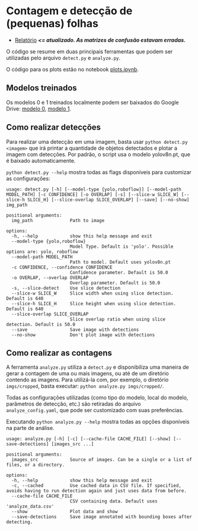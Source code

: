 # Contagem e detecção de (pequenas) folhas

- [Relatório](https://drive.google.com/file/d/1u3vcvojoSV4q-VLjxP7BB5gwXm27l7Gp/view?usp=sharing) ***<= atualizado. As matrizes de confusão estavam erradas.***

O código se resume em duas principais ferramentas que podem ser utilizadas pelo arquivo `detect.py` e `analyze.py`.

O código para os plots estão no notebook [plots.ipynb](https://github.com/juliokscesar/scg-leaf-count/blob/main/plots.ipynb).

## Modelos treinados

Os modelos 0 e 1 treinados localmente podem ser baixados do Google Drive: [modelo 0](https://drive.google.com/file/d/10U50eUNqP-LpBuxqq1WpyzLIWs4GUl9I/view?usp=sharing), [modelo 1](https://drive.google.com/file/d/1OhsZ5W90XB8MN7q7lssfM8Wml5X6aT18/view?usp=sharing).

## Como realizar detecções

Para realizar uma detecção em uma imagem, basta usar `python detect.py <imagem>` que irá printar a quantidade de objetos detectados e plotar a imagem com detecções. Por padrão, o script usa o modelo yolov8n.pt, que é baixado automaticamente.

`python detect.py --help` mostra todas as flags disponíveis para customizar as configurações:

```
usage: detect.py [-h] [--model-type {yolo,roboflow}] [--model-path MODEL_PATH] [-c CONFIDENCE] [-o OVERLAP] [-s] [--slice-w SLICE_W] [--slice-h SLICE_H] [--slice-overlap SLICE_OVERLAP] [--save] [--no-show] img_path

positional arguments:
  img_path              Path to image

options:
  -h, --help            show this help message and exit
  --model-type {yolo,roboflow}
                        Model Type. Default is 'yolo'. Possible options are: yolo, roboflow
  --model-path MODEL_PATH
                        Path to model. Default uses yolov8n.pt
  -c CONFIDENCE, --confidence CONFIDENCE
                        Confidence parameter. Default is 50.0
  -o OVERLAP, --overlap OVERLAP
                        Overlap parameter. Default is 50.0
  -s, --slice-detect    Use slice detection
  --slice-w SLICE_W     Slice width when using slice detection. Default is 640
  --slice-h SLICE_H     Slice height when using slice detection. Default is 640
  --slice-overlap SLICE_OVERLAP
                        Slice overlap ratio when using slice detection. Default is 50.0
  --save                Save image with detections
  --no-show             Don't plot image with detections
```

## Como realizar as contagens

A ferramenta `analyze.py` utiliza a `detect.py` e disponibiliza uma maneira de gerar a contagem de uma ou mais imagens, ou até de um diretório contendo as imagens. Para utilizá-la com, por exemplo, o diretório `imgs/cropped`, basta executar: `python analyze.py imgs/cropped/`.

Todas as configurações utilizadas (como tipo do modelo, local do modelo, parâmetros de detecção, etc.) são retiradas do arquivo `analyze_config.yaml`, que pode ser customizado com suas preferências.

Executando `python analyze.py --help` mostra todas as opções disponíveis na parte de análise.

```
usage: analyze.py [-h] [-c] [--cache-file CACHE_FILE] [--show] [--save-detections] [images_src ...]

positional arguments:
  images_src            Source of images. Can be a single or a list of files, or a directory.

options:
  -h, --help            show this help message and exit
  -c, --cached          Use cached data in CSV file. If specified, avoids having to run detection again and just uses data from before.
  --cache-file CACHE_FILE
                        CSV containing data. Default uses 'analyze_data.csv'
  --show                Plot data and show
  --save-detections     Save image annotated with bounding boxes after detecting.
```

